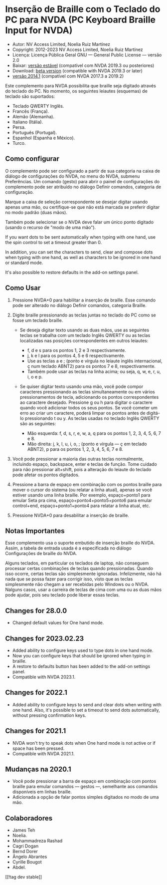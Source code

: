 # Inserção de Braille com o Teclado do PC para NVDA (PC Keyboard Braille Input for NVDA) #

* Autor: NV Access Limited, Noelia Ruiz Martínez
* Copyright: 2012-2023 NV Access Limited, Noelia Ruiz Martínez
* Licença: Licença Pública Geral GNU — General Public License — versão 2.0
* Baixar: [versão estável][1] (compatível com NVDA 2019.3 ou posteriores)
* Download: [beta version][2] (compatible with NVDA 2019.3 or later)
* [versão 2014.1][3] (compatível com NVDA 2017.3 a 2019.2)

Este complemento para NVDA possibilita que braille seja digitado através do
teclado do PC. No momento, os seguintes leiautes (esquemas) de teclado são
suportados:

* Teclado QWERTY Inglês.
* Francês (França).
* Alemão (Alemanha).
* Italiano (Itália).
* Persa.
* Português (Portugal).
* Espanhol (Espanha e México).
* Turco.

## Como configurar

O complemento pode ser configurado a partir de sua categoria na caixa de
diálogo de configurações do NVDA, no menu do NVDA, submenu Preferências. Um
comando (gesto) para abrir o painel de configurações do complemento pode ser
atribuído no diálogo Definir comandos, categoria de configuração.

Marque a caixa de seleção correspondente se desejar digitar usando apenas
uma mão, ou certifique-se que não está marcada se preferir digitar no modo
padrão (duas mãos).

Também pode selecionar se o NVDA deve falar um único ponto digitado (usando
o recurso de "modo de uma mão").

If you want dots to be sent automatically when typing with one hand, use the
spin control to set a timeout greater than 0.

In addition, you can set the characters to send, clear and compose dots when
typing with one hand, as well as characters to be ignored in one hand or
standard mode.

It's also possible to restore defaults in the add-on settings panel.

## Como Usar

1. Pressione NVDA+0 para habilitar a inserção de braille. Esse comando pode
   ser alterado no diálogo Definir comandos, categoria Braille.
2. Digite braille pressionando as teclas juntas no teclado do PC como se
   fosse um teclado braille.

	* Se deseja digitar texto usando as duas mãos, use as seguintes teclas se
	  trabalha com um teclado Inglês QWERTY ou as teclas localizadas nas
	  posições correspondentes em outros leiautes:

		* f, d e s para os pontos 1, 2 e 3 respectivamente.
		* j, k e l para os pontos 4, 5 e 6 respectivamente.
		* Use as teclas a e ; (ponto e vírgula no leiaute inglês internacional, ç
		  num teclado ABNT2) para os pontos 7 e 8, respectivamente.
		* Também pode usar as teclas na linha acima; ou seja, q, w, e, r, u, i, o
		  e p.

	* Se quiser digitar texto usando uma mão, você pode compor caracteres
	  pressionando as teclas simultaneamente ou em vários pressionamentos de
	  tecla, adicionando os pontos correspondentes ao caractere
	  desejado. Pressione g ou h para digitar o caractere quando você adicionar
	  todos os seus pontos. Se você cometer um erro ao criar um caractere,
	  poderá limpar os pontos antes de digitá-lo pressionando t ou y. As teclas
	  usadas no teclado Inglês QWERTY são as seguintes:

		* Mão esquerda: f, d, s, r, e, w, a, q para os pontos 1, 2, 3, 4, 5, 6, 7
		  e 8.
		* Mão direita: j, k, l, u, i, o, ; (ponto e vírgula — ç em teclado ABNT2),
		  p para os pontos 1, 2, 3, 4, 5, 6, 7 e 8.

3. Você pode pressionar a maioria das outras teclas normalmente, incluindo
   espaço, backspace, enter e teclas de função. Tome cuidado para não
   pressionar alt+shift, pois a alteração do leiaute do teclado pode afetar
   os pontos digitados.
4. Pressione a barra de espaço em combinação com os pontos braille para
   mover o cursor do sistema (ou relatar a linha atual), apenas se você
   estiver usando uma linha braille. Por exemplo, espaço+ponto1 para emular
   Seta pra cima, espaço+ponto4+ponto5+ponto6 para emular control+end,
   espaço+ponto1+ponto4 para relatar a linha atual, etc.
5. Pressione NVDA+0 para desabilitar a inserção de braille.

## Notas Importantes

Esse complemento usa o suporte embutido de inserção braille do NVDA. Assim,
a tabela de entrada usada é a especificada no diálogo Configurações de
braille do NVDA.

Alguns teclados, em particular os teclados de laptop, não conseguem
processar certas combinações de teclas quando pressionadas. Quando isso
ocorre, certas teclas são simplesmente ignoradas. Infelizmente, não há nada
que se possa fazer para corrigir isso, visto que as teclas simplesmente não
chegam a ser recebidas pelo Windows ou o NVDA. Nalguns casos, usar a
carreira de teclas de cima com uma ou as duas mãos pode ajudar, pois seu
teclado pode liberar essas teclas.


## Changes for 28.0.0

* Changed default values for One hand mode.

## Changes for 2023.02.23

* Added ability to configure keys used to type dots in one hand mode.
* Now you can configure keys that should be ignored when typing in braille.
* A restore to defaults button has been added to the add-on settings panel.
* Compatible with NVDA 2023.1.

## Changes for 2022.1

* Added ability to configure keys to send and clear dots when writing with
  one hand. Also, it's possible to set a timeout to send dots automatically,
  without pressing confirmation keys.

## Changes for 2021.1

* NVDA won't try to speak dots when One hand mode is not active or if space
  has been pressed.
* Compatible with NVDA 2021.1.

## Mudanças na 2020.1

* Você pode pressionar a barra de espaço em combinação com pontos braille
  para emular comandos — gestos —, semelhante aos comandos disponíveis em
  linhas braille.
* Adicionada a opção de falar pontos simples digitados no modo de uma mão.

## Colaboradores

* James Teh
* Noelia.
* Mohammadreza Rashad
* Cagri Dogan
* Bernd Dorer
* Ângelo Abrantes
* Cyrille Bougot
* Abdel.

[[!tag dev stable]]

[1]: https://www.nvaccess.org/addonStore/legacy?file=pcKbBrl

[2]: https://www.nvaccess.org/addonStore/legacy?file=pcKbBrl-beta

[3]: https://www.nvaccess.org/addonStore/legacy?file=pckbbrl-o
